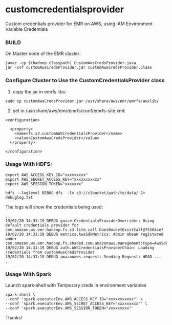 # customcredentialsprovider
Custom credentials provider  for EMR on AWS, using IAM Environment Variable Credentials

### BUILD
On Master node of the EMR cluster:
```
javac -cp $(hadoop classpath) CustomAwsCredsProvider.java
jar -cvf customAwsCredsProvider.jar customAwsCredsProvider.class
```


### Configure Cluster to Use the CustomCredentialsProvider class

1. copy the jar in emrfs libs:
```
sudo cp customAwsCredsProvider.jar /usr/share/aws/emr/emrfs/auxlib/
```
2. set in /usr/share/aws/emr/emrfs/conf/emrfs-site.xml:
```
<configuration>

  <property>
    <name>fs.s3.customAWSCredentialsProvider</name>
    <value>CustomAwsCredsProvider</value>
  </property>

</configuration>
```

### Usage With HDFS:
```
export AWS_ACCESS_KEY_ID="xxxxxxxxx"
export AWS_SECRET_ACCESS_KEY="xxxxxxxxxxx"
export AWS_SESSION_TOKEN="xxxxxxx"

hdfs --loglevel DEBUG dfs  -ls s3://s3bucket/path/to/data/ 2> debuglog.txt
```
The logs will show the credentials being used:
```
...
19/02/20 14:31:19 DEBUG guice.CredentialsProviderOverrider: Using default credentials provider for com.amazon.ws.emr.hadoop.fs.s3.lite.call.DoesBucketExistCall@75504cef
19/02/20 14:31:19 DEBUG metrics.AwsSdkMetrics: Admin mbean registered under com.amazon.ws.emr.hadoop.fs.shaded.com.amazonaws.management:type=AwsSdkMetrics
19/02/20 14:31:19 DEBUG auth.AWSCredentialsProviderChain: Loading credentials from customAwsCredsProvider
19/02/20 14:31:19 DEBUG amazonaws.request: Sending Request: HEAD ...
...
```

### Usage With Spark
Launch spark-shell with Temporary creds in environment variables
```
spark-shell \
--conf 'spark.executorEnv.AWS_ACCESS_KEY_ID="xxxxxxxxxxx"' \
--conf 'spark.executorEnv.AWS_SECRET_ACCESS_KEY="xxxxxxxxx"' \
--conf 'spark.executorEnv.AWS_SESSION_TOKEN="xxxxxxxxx"'
```

Thanks!